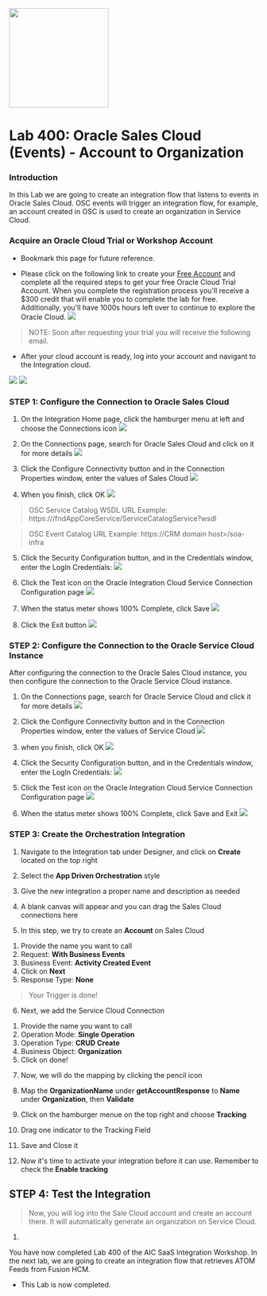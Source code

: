 <img class="float-right" src="images/j2c-logo.png" width="200">

# Lab 400: Oracle Sales Cloud (Events) - Account to Organization 

### Introduction

In this Lab we are going to create an integration flow that listens to events in Oracle Sales Cloud. OSC events will trigger an integration flow, for example, an account created in OSC is used to create an organization in Service Cloud.

### Acquire an Oracle Cloud Trial or Workshop Account

- Bookmark this page for future reference.

- Please click on the following link to create your <a href="https://cloud.oracle.com/tryit" target="_trial">Free Account</a> and complete all the required steps to get your free Oracle Cloud Trial Account. When you complete the registration process you'll receive a $300 credit that will enable you to complete the lab for free.  Additionally, you'll have 1000s hours left over to continue to explore the Oracle Cloud.
  ![](images/updated400/Trail.png)
  
> NOTE: Soon after requesting your trial you will receive the following email.

- After your cloud account is ready, log into your account and navigant to the Integration cloud.

![](images/updated400/2.png) ![](images/updated400/3.png)

### STEP 1: Configure the Connection to Oracle Sales Cloud 

1. On the Integration Home page, click the hamburger menu at left and choose the Connections icon
 ![](images/updated400/5.png)
 
2. On the Connections page, search for Oracle Sales Cloud and click on it for more details
 ![](images/updated400/9xx.png)

3. Click the Configure Connectivity button and in the Connection Properties window, enter the values of Sales Cloud
 ![](images/updated400/12.1.png)

4. When you finish, click OK
 ![](images/updated400/12.png)

> OSC Service Catalog WSDL URL Example: https://<common domain host>/fndAppCoreService/ServiceCatalogService?wsdl

> OSC Event Catalog URL Example: https://CRM domain host>/soa-infra

5. Click the Security Configuration button, and in the Credentials window, enter the LogIn Credentials:
 ![](images/updated400/10.png)
 
6. Click the Test icon on the Oracle Integration Cloud Service Connection Configuration page
 ![](images/updated400/13.png)

7. When the status meter shows 100% Complete, click Save
 ![](images/14.png)
 
8. Click the Exit button
 ![](images/updated400/16.png)

### STEP 2: Configure the Connection to the Oracle Service Cloud Instance

After configuring the connection to the Oracle Sales Cloud instance, you then configure the connection to the Oracle Service Cloud instance.

1. On the Connections page, search for Oracle Service Cloud and click it for more details
![](images/updated400/18.png)

2. Click the Configure Connectivity button and in the Connection Properties window, enter the values of Service Cloud
![](images/updated400/19.png)
3. when you finish, click OK
![](images/updated400/20.png)

4. Click the Security Configuration button, and in the Credentials window, enter the LogIn Credentials:
![](images/updated400/21.png)

5. Click the Test icon on the Oracle Integration Cloud Service Connection Configuration page
![](images/updated400/22.png)

6. When the status meter shows 100% Complete, click Save and Exit
![](images/updated400/27.png)

### STEP 3: Create the Orchestration Integration

1. Navigate to the Integration tab under Designer, and click on **Create** located on the top right
[](images/updated400/xx.png)

2. Select the **App Driven Orchestration** style 
[](images/updated400/xx.png)

3. Give the new integration a proper name and description as needed
[](images/updated400/xx.png)

4. A blank canvas will appear and you can drag the Sales Cloud connections here
[](images/updated400/xx.png)

5. In this step, we try to create an **Account** on Sales Cloud 
1) Provide the name you want to call 
2) Request: **With Business Events**
3) Business Event: **Activity Created Event**
4) Click on **Next**
5) Response Type: **None**
[](images/updated400/xx.png)

> Your Trigger is done!

6. Next, we add the Service Cloud Connection 
1) Provide the name you want to call
2) Operation Mode: **Single Operation**
3) Operation Type: **CRUD  Create**
4) Business Object: **Organization**
5) Click on done!
[](images/updated400/xx.png)

7. Now, we will do the mapping by clicking the pencil icon
[](images/updated400/xx.png)

8. Map the **OrganizationName** under **getAccountResponse** to **Name** under **Organization**, then **Validate**
[](images/updated400/xx.png)

9. Click on the hamburger menue on the top right and choose **Tracking**
[](images/updated400/xx.png)

10. Drag one indicator to the Tracking Field
[](images/updated400/xx.png)

11. Save and Close it
[](images/updated400/xx.png)

12. Now it's time to activate your integration before it can use. Remember to check the **Enable tracking**
[](images/updated400/xx.png)


## STEP 4: Test the Integration 
> Now, you will log into the Sale Cloud account and create an account there. It will automatically generate an organization on Service Cloud.

1. 

You have now completed Lab 400 of the AIC SaaS Integration Workshop. In the next lab, we are going to create an integration flow that retrieves ATOM Feeds from Fusion HCM.

- This Lab is now completed.
